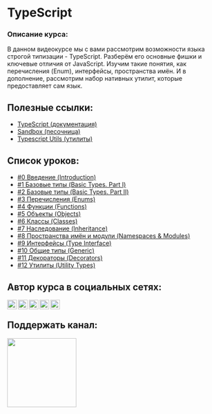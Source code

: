 #  TypeScript

### Описание курса:
В данном видеокурсе мы с вами рассмотрим возможности языка строгой типизации - TypeScript. Разберём его основные фишки и ключевые отличия от JavaScript. Изучим такие понятия, как перечисления (Enum), интерфейсы, пространства имён. И в дополнение, рассмотрим набор нативных утилит, которые предоставляет сам язык.

## Полезные ссылки:
- [TypeScript (документация)](https://www.typescriptlang.org)
- [Sandbox (песочница)](https://www.typescriptlang.org/play/index.html)
- [Typescript Utils (утилиты)](https://www.typescriptlang.org/docs/handbook/utility-types.html)

## Список уроков:
- [#0 Введение (Introduction)](https://youtu.be/MtO76yEYbxA)
- [#1 Базовые типы (Basic Types. Part I)](https://youtu.be/iugNHvMWBw4)
- [#2 Базовые типы (Basic Types. Part II)](https://youtu.be/MNcl1Fni4cw)
- [#3 Перечисления (Enums)](https://youtu.be/FltLrtKWMak)
- [#4 Функции (Functions)](https://youtu.be/qrIuuJc2Zc8)
- [#5 Объекты (Objects)](https://youtu.be/gjBSTMBzz-U)
- [#6 Классы (Classes)](https://youtu.be/OruUd2HULaI)
- [#7 Наследование (Inheritance)](https://youtu.be/wTwPThKzu-U)
- [#8 Пространства имён и модули (Namespaces & Modules)](https://youtu.be/5Eap2h9AffA)
- [#9 Интерфейсы (Type Interface)](https://youtu.be/RUCpNX0E_jw)
- [#10 Общие типы (Generic)](https://youtu.be/ysQb60CQB8U)
- [#11 Декораторы (Decorators)](https://youtu.be/1-lWrocbnK8)
- [#12 Утилиты (Utility Types)](https://youtu.be/Qf_WJGJf4yw)

## Автор курса в социальных сетях:

[<img align="left" alt="webDev | YouTube" width="22px" src="https://cdn.jsdelivr.net/npm/simple-icons@v3/icons/youtube.svg" />][youtube]
[<img align="left" alt="webDev | Instagram" width="22px" src="https://cdn.jsdelivr.net/npm/simple-icons@v3/icons/instagram.svg" />][instagram]
[<img align="left" alt="webDev | LinkedIn" width="22px" src="https://cdn.jsdelivr.net/npm/simple-icons@v3/icons/linkedin.svg" />][linkedin]
[<img align="left" alt="webDev | VK" width="22px" src="https://cdn.jsdelivr.net/npm/simple-icons@v3/icons/vk.svg" />][vk]
[<img align="left" alt="webDev | Twitter" width="22px" src="https://cdn.jsdelivr.net/npm/simple-icons@v3/icons/twitter.svg" />][twitter]&nbsp;

## Поддержать канал:

<a href="https://www.patreon.com/YauhenKavalchuk" target="_blank">
  <img src="https://c5.patreon.com/external/logo/become_a_patron_button@2x.png" width="160">
</a>

[youtube]: https://youtube.com/YauhenKavalchuk
[instagram]: https://instagram.com/YauhenKavalchuk
[linkedin]: https://linkedin.com/in/YauhenKavalchuk
[vk]: https://vk.com/YauhenKavalchuk
[twitter]: https://twitter.com/YauhenKavalchuk
